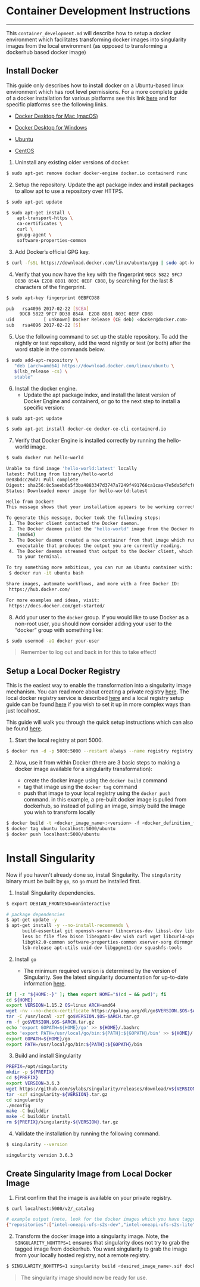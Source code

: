 # Container Development Instructions

------------------------------------

This `container_development.md` will describe how to setup a docker environment which facilitates transforming docker images into singularity images from the local environment (as opposed to transforming a dockerhub based docker image)

## Install Docker

This guide only describes how to install docker on a Ubuntu-based linux environment which has root level permissions.  For a more complete guide of a docker installation for various platforms see this link [here](https://docs.docker.com/engine/install) and for specific platforms see the following links.

- [Docker Desktop for Mac (macOS)](https://docs.docker.com/docker-for-mac/install/)

- [Docker Desktop for Windows](https://docs.docker.com/docker-for-windows/install/)

- [Ubuntu](https://docs.docker.com/engine/install/ubuntu/)

- [CentOS](https://docs.docker.com/engine/install/centos/)

1. Uninstall any existing older versions of docker.

```bash
$ sudo apt-get remove docker docker-engine docker.io containerd runc
```

2. Setup the repository. Update the apt package index and install packages to allow apt to use a repository over HTTPS.

```bash
$ sudo apt-get update

$ sudo apt-get install \
    apt-transport-https \
    ca-certificates \
    curl \
    gnupg-agent \
    software-properties-common
```

3. Add Docker’s official GPG key.

```bash
$ curl -fsSL https://download.docker.com/linux/ubuntu/gpg | sudo apt-key add -
```

4. Verify that you now have the key with the fingerprint `9DC8 5822 9FC7 DD38 854A E2D8 8D81 803C 0EBF CD88`, by searching for the last 8 characters of the fingerprint.

```bash
$ sudo apt-key fingerprint 0EBFCD88

pub   rsa4096 2017-02-22 [SCEA]
     9DC8 5822 9FC7 DD38 854A  E2D8 8D81 803C 0EBF CD88
uid           [ unknown] Docker Release (CE deb) <docker@docker.com>
sub   rsa4096 2017-02-22 [S]
```

5. Use the following command to set up the stable repository. To add the nightly or test repository, add the word nightly or test (or both) after the word stable in the commands below.

```bash
$ sudo add-apt-repository \
   "deb [arch=amd64] https://download.docker.com/linux/ubuntu \
   $(lsb_release -cs) \
   stable"
```

6. Install the docker engine.
    - Update the apt package index, and install the latest version of Docker Engine and containerd, or go to the next step to install a specific version:

```bash
$ sudo apt-get update

$ sudo apt-get install docker-ce docker-ce-cli containerd.io
```

7. Verify that Docker Engine is installed correctly by running the hello-world image.

```bash
$ sudo docker run hello-world

Unable to find image 'hello-world:latest' locally
latest: Pulling from library/hello-world
0e03bdcc26d7: Pull complete
Digest: sha256:8c5aeeb6a5f3ba4883347d3747a7249f491766ca1caa47e5da5dfcf6b9b717c0
Status: Downloaded newer image for hello-world:latest

Hello from Docker!
This message shows that your installation appears to be working correctly.

To generate this message, Docker took the following steps:
 1. The Docker client contacted the Docker daemon.
 2. The Docker daemon pulled the "hello-world" image from the Docker Hub.
    (amd64)
 3. The Docker daemon created a new container from that image which runs the
    executable that produces the output you are currently reading.
 4. The Docker daemon streamed that output to the Docker client, which sent it
    to your terminal.

To try something more ambitious, you can run an Ubuntu container with:
 $ docker run -it ubuntu bash

Share images, automate workflows, and more with a free Docker ID:
 https://hub.docker.com/

For more examples and ideas, visit:
 https://docs.docker.com/get-started/
```

8. Add your user to the `docker` group. If you would like to use Docker as a non-root user, you should now consider adding your user to the “docker” group with something like:

```bash
$ sudo usermod -aG docker your-user
```

> Remember to log out and back in for this to take effect!

## Setup a Local Docker Registry

This is the easiest way to enable the transformation into a singularity image mechanism.  You can read more about creating a private registry [here](https://www.digitalocean.com/community/tutorials/how-to-set-up-a-private-docker-registry-on-ubuntu-18-04). The local docker registry service is described [here](https://docs.docker.com/registry/) and a local registry setup guide can be found [here](https://docs.docker.com/registry/deploying/) if you wish to set it up in more complex ways than just localhost.

This guide will walk you through the quick setup instructions which can also be found [here](https://hub.docker.com/_/registry).

1. Start the local registry at port 5000.

```bash
$ docker run -d -p 5000:5000 --restart always --name registry registry:2
```

2. Now, use it from within Docker (there are 3 basic steps to making a docker image available
for a singularity transformation):

    - create the docker image using the `docker build` command
    - tag that image using the `docker tag` command
    - push that image to your local registry using the `docker push` command. in this example, a pre-built docker image is pulled from dockerhub, so instead of pulling an image, simply build the image you wish to transform locally

```bash
$ docker build -t <docker_image_name>:<version> -f <docker_definition_file>
$ docker tag ubuntu localhost:5000/ubuntu
$ docker push localhost:5000/ubuntu
```

# Install Singularity
Now if you haven't already done so, install Singularity.  The `singularity` binary must be built by `go`, so `go` must be installed first.

1. Install Singularity dependencies.

```bash
$ export DEBIAN_FRONTEND=noninteractive

# package dependencies
$ apt-get update -y
$ apt-get install -y --no-install-recommends \
      build-essential git openssh-server libncurses-dev libssl-dev libx11-dev \
      less bc file flex bison libexpat1-dev wish curl wget libcurl4-openssl-dev \
      libgtk2.0-common software-properties-common xserver-xorg dirmngr gnupg2 \
      lsb-release apt-utils uuid-dev libgpgme11-dev squashfs-tools
```

2. Install `go`

    - The minimum required version is determined by the version of Singularity. See the latest singularity documentation for up-to-date information [here](https://sylabs.io/docs/).

```bash
if [ -z "${HOME:-}" ]; then export HOME="$(cd ~ && pwd)"; fi
cd ${HOME}
export VERSION=1.15.2 OS=linux ARCH=amd64
wget -nv --no-check-certificate https://golang.org/dl/go$VERSION.$OS-$ARCH.tar.gz
tar -C /usr/local -xzf go$VERSION.$OS-$ARCH.tar.gz
rm -f go$VERSION.$OS-$ARCH.tar.gz
echo 'export GOPATH=${HOME}/go' >> ${HOME}/.bashrc
echo 'export PATH=/usr/local/go/bin:${PATH}:${GOPATH}/bin' >> ${HOME}/.bashrc
export GOPATH=${HOME}/go
export PATH=/usr/local/go/bin:${PATH}:${GOPATH}/bin
```

3. Build and install Singularity

```bash
PREFIX=/opt/singularity
mkdir -p ${PREFIX}
cd ${PREFIX}
export VERSION=3.6.3
wget https://github.com/sylabs/singularity/releases/download/v${VERSION}/singularity-${VERSION}.tar.gz
tar -xzf singularity-${VERSION}.tar.gz
cd singularity
./mconfig
make -C builddir
make -C builddir install
rm ${PREFIX}/singularity-${VERSION}.tar.gz
```

4. Validate the installation by running the following command.

```bash
$ singularity --version

singularity version 3.6.3
```

## Create Singularity Image from Local Docker Image

1. First confirm that the image is available on your private registry.

```bash
$ curl localhost:5000/v2/_catalog

# example output (note, look for the docker images which you have tagged and pushed to the registry)
{"repositories":["intel-oneapi-ufs-s2s-dev","intel-oneapi-ufs-s2s-lite"]}
```

2. Transform the docker image into a singularity image. Note, the `SINGULARITY_NOHTTPS=1` ensures that singularity does not try to grab the tagged image from dockerhub.  You want singularity to grab the image from your locally hosted registry, not a remote registry.

```bash
$ SINGULARITY_NOHTTPS=1 singularity build <desired_image_name>.sif docker://localhost:5000/<docker_image_tag_name>
```
> The singularity image should now be ready for use.
